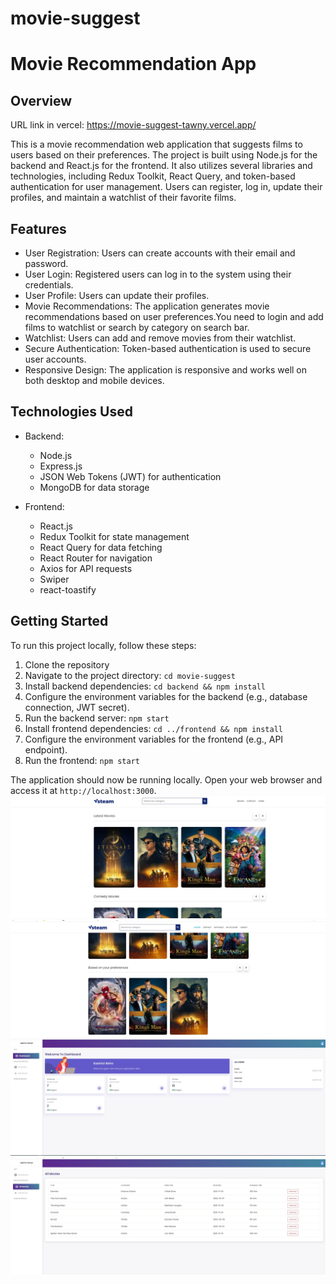 # movie-suggest
# Movie Recommendation App

## Overview
URL link in vercel: https://movie-suggest-tawny.vercel.app/

This is a movie recommendation web application that suggests films to users based on their preferences. The project is built using Node.js for the backend and React.js for the frontend. 
It also utilizes several libraries and technologies, including Redux Toolkit, React Query, and token-based authentication for user management. 
Users can register, log in, update their profiles, and maintain a watchlist of their favorite films.

## Features

- User Registration: Users can create accounts with their email and password.
- User Login: Registered users can log in to the system using their credentials.
- User Profile: Users can update their profiles.
- Movie Recommendations: The application generates movie recommendations based on user preferences.You need to login and add films to watchlist or search by category on search bar.
- Watchlist: Users can add and remove movies from their watchlist.
- Secure Authentication: Token-based authentication is used to secure user accounts.
- Responsive Design: The application is responsive and works well on both desktop and mobile devices.

## Technologies Used

- Backend:
  - Node.js
  - Express.js
  - JSON Web Tokens (JWT) for authentication
  - MongoDB for data storage
    
- Frontend:
  - React.js
  - Redux Toolkit for state management
  - React Query for data fetching
  - React Router for navigation
  - Axios for API requests
  - Swiper
  - react-toastify

## Getting Started

To run this project locally, follow these steps:

1. Clone the repository
2. Navigate to the project directory: `cd movie-suggest`
3. Install backend dependencies: `cd backend && npm install`
4. Configure the environment variables for the backend (e.g., database connection, JWT secret).
5. Run the backend server: `npm start`
6. Install frontend dependencies: `cd ../frontend && npm install`
7. Configure the environment variables for the frontend (e.g., API endpoint).
8. Run the frontend: `npm start`

The application should now be running locally. Open your web browser and access it at `http://localhost:3000`.
![alt text](https://github.com/Kastriot78/movie-suggest/blob/main/images-app/Screenshot_2.jpg?raw=true)
![alt text](https://github.com/Kastriot78/movie-suggest/blob/main/images-app/Screenshot_3.jpg?raw=true)
![alt text](https://github.com/Kastriot78/movie-suggest/blob/main/images-app/Screenshot_4.jpg?raw=true)
![alt text](https://github.com/Kastriot78/movie-suggest/blob/main/images-app/Screenshot_5.jpg?raw=true)


